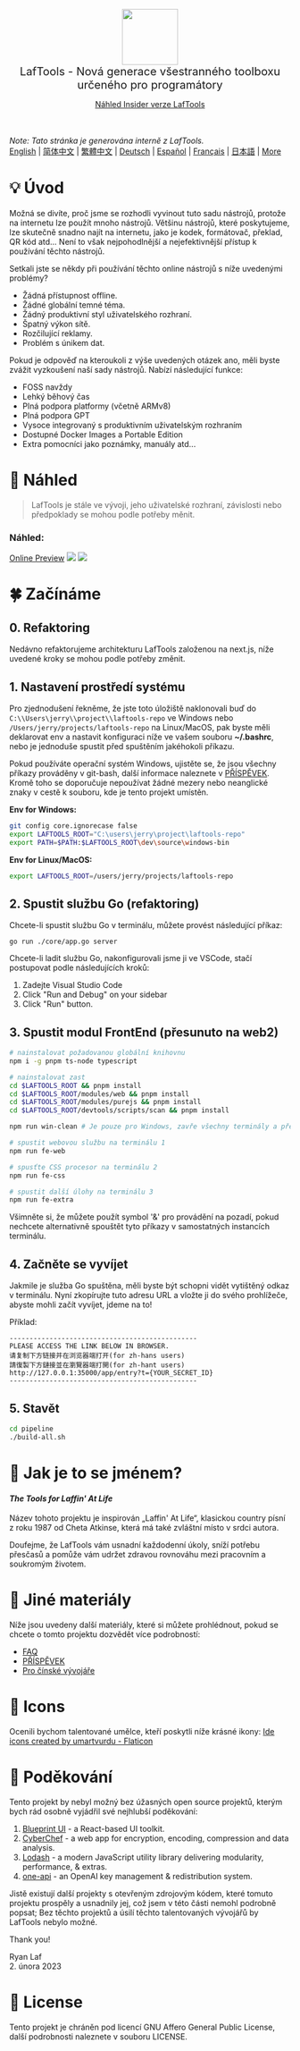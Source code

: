 <p align="center">
<img width="100" src="https://github.com/work7z/LafTools/blob/dev/modules/web2/public/static/icon.png?raw=true"></img>
<br>
<span style="font-size:20px">LafTools - Nová generace všestranného toolboxu určeného pro programátory
</span>
<center>
<div style="text-align:center;">
<a target="_blank" href="http://cloud.laf-tools.com">Náhled Insider verze LafTools</a>
</div>
</center>
<br><br>
</p>

<i>Note: Tato stránka je generována interně z LafTools.</i> <br/> [English](/docs/en_US)  |  [简体中文](/docs/zh_CN)  |  [繁體中文](/docs/zh_HK)  |  [Deutsch](/docs/de)  |  [Español](/docs/es)  |  [Français](/docs/fr)  |  [日本語](/docs/ja) | [More](/docs/) <br/>

# 💡 Úvod

Možná se divíte, proč jsme se rozhodli vyvinout tuto sadu nástrojů, protože na internetu lze použít mnoho nástrojů. Většinu nástrojů, které poskytujeme, lze skutečně snadno najít na internetu, jako je kodek, formátovač, překlad, QR kód atd... Není to však nejpohodlnější a nejefektivnější přístup k používání těchto nástrojů.

Setkali jste se někdy při používání těchto online nástrojů s níže uvedenými problémy?

- Žádná přístupnost offline.
- Žádné globální temné téma.
- Žádný produktivní styl uživatelského rozhraní.
- Špatný výkon sítě.
- Rozčilující reklamy.
- Problém s únikem dat.

Pokud je odpověď na kteroukoli z výše uvedených otázek ano, měli byste zvážit vyzkoušení naší sady nástrojů. Nabízí následující funkce:

- FOSS navždy
- Lehký běhový čas
- Plná podpora platformy (včetně ARMv8)
- Plná podpora GPT
- Vysoce integrovaný s produktivním uživatelským rozhraním
- Dostupné Docker Images a Portable Edition
- Extra pomocníci jako poznámky, manuály atd...

# 🌠 Náhled

> LafTools je stále ve vývoji, jeho uživatelské rozhraní, závislosti nebo předpoklady se mohou podle potřeby měnit.

### Náhled:

[Online Preview](http://cloud.laf-tools.com)
![](https://github.com/work7z/LafTools/blob/dev/devtools/images/preview.png?raw=true)
![](https://github.com/work7z/LafTools/blob/dev/devtools/images/preview-dark.png?raw=true)

# 🍀 Začínáme

## 0. Refaktoring

Nedávno refaktorujeme architekturu LafTools založenou na next.js, níže uvedené kroky se mohou podle potřeby změnit.

## 1. Nastavení prostředí systému

Pro zjednodušení řekněme, že jste toto úložiště naklonovali buď do `C:\\Users\jerry\\project\\laftools-repo` ve Windows nebo `/Users/jerry/projects/laftools-repo` na Linux/MacOS, pak byste měli deklarovat env a nastavit konfiguraci níže ve vašem souboru **~/.bashrc**, nebo je jednoduše spustit před spuštěním jakéhokoli příkazu.

Pokud používáte operační systém Windows, ujistěte se, že jsou všechny příkazy prováděny v git-bash, další informace naleznete v [PŘÍSPĚVEK](./docs/CONTRIBUTION.md). Kromě toho se doporučuje nepoužívat žádné mezery nebo neanglické znaky v cestě k souboru, kde je tento projekt umístěn.

**Env for Windows:**

```bash
git config core.ignorecase false
export LAFTOOLS_ROOT="C:\users\jerry\project\laftools-repo"
export PATH=$PATH:$LAFTOOLS_ROOT\dev\source\windows-bin
```

**Env for Linux/MacOS:**

```bash
export LAFTOOLS_ROOT=/users/jerry/projects/laftools-repo
```

## 2. Spustit službu Go (refaktoring)

Chcete-li spustit službu Go v terminálu, můžete provést následující příkaz:

```shell
go run ./core/app.go server
```

Chcete-li ladit službu Go, nakonfigurovali jsme ji ve VSCode, stačí postupovat podle následujících kroků:

1. Zadejte Visual Studio Code
2. Click "Run and Debug" on your sidebar
3. Click "Run" button.

## 3. Spustit modul FrontEnd (přesunuto na web2)

```bash
# nainstalovat požadovanou globální knihovnu
npm i -g pnpm ts-node typescript

# nainstalovat zast
cd $LAFTOOLS_ROOT && pnpm install
cd $LAFTOOLS_ROOT/modules/web && pnpm install
cd $LAFTOOLS_ROOT/modules/purejs && pnpm install
cd $LAFTOOLS_ROOT/devtools/scripts/scan && pnpm install

npm run win-clean # Je pouze pro Windows, zavře všechny terminály a předchozí procesy.

# spustit webovou službu na terminálu 1
npm run fe-web

# spusťte CSS procesor na terminálu 2
npm run fe-css

# spustit další úlohy na terminálu 3
npm run fe-extra

```

Všimněte si, že můžete použít symbol '&' pro provádění na pozadí, pokud nechcete alternativně spouštět tyto příkazy v samostatných instancích terminálu.

## 4. Začněte se vyvíjet

Jakmile je služba Go spuštěna, měli byste být schopni vidět vytištěný odkaz v terminálu. Nyní zkopírujte tuto adresu URL a vložte ji do svého prohlížeče, abyste mohli začít vyvíjet, jdeme na to!

Příklad:

```output
-----------------------------------------------
PLEASE ACCESS THE LINK BELOW IN BROWSER.
请复制下方链接并在浏览器端打开(for zh-hans users)
請復製下方鏈接並在瀏覽器端打開(for zh-hant users)
http://127.0.0.1:35000/app/entry?t={YOUR_SECRET_ID}
-----------------------------------------------
```

## 5. Stavět

```bash
cd pipeline
./build-all.sh
```

# 🌱 Jak je to se jménem?

#### _The Tools for Laffin' At Life_

Název tohoto projektu je inspirován „Laffin' At Life“, klasickou country písní z roku 1987 od Cheta Atkinse, která má také zvláštní místo v srdci autora.

Doufejme, že LafTools vám usnadní každodenní úkoly, sníží potřebu přesčasů a pomůže vám udržet zdravou rovnováhu mezi pracovním a soukromým životem.

# 📑 Jiné materiály

Níže jsou uvedeny další materiály, které si můžete prohlédnout, pokud se chcete o tomto projektu dozvědět více podrobností:

- [FAQ](/docs/cs/FAQ.md)
- [PŘÍSPĚVEK](/docs/cs/CONTRIBUTION.md)
- [Pro čínské vývojáře](/devtools/notes/common/issues.md)

# 💐 Icons

Ocenili bychom talentované umělce, kteří poskytli níže krásné ikony:
<a href="https://www.flaticon.com/free-icons/ide" title="ide icons">Ide icons created by umartvurdu - Flaticon</a>

# 🙏 Poděkování

Tento projekt by nebyl možný bez úžasných open source projektů, kterým bych rád osobně vyjádřil své nejhlubší poděkování:

1. [Blueprint UI](https://blueprintjs.com/) - a React-based UI toolkit.
1. [CyberChef](https://github.com/gchq/CyberChef/tree/master) - a web app for encryption, encoding, compression and data analysis.
1. [Lodash](https://github.com/lodash/lodash) - a modern JavaScript utility library delivering modularity, performance, & extras.
1. [one-api](https://github.com/songquanpeng/one-api) - an OpenAI key management & redistribution system.

Jistě existují další projekty s otevřeným zdrojovým kódem, které tomuto projektu prospěly a usnadnily jej, což jsem v této části nemohl podrobně popsat; Bez těchto projektů a úsilí těchto talentovaných vývojářů by LafTools nebylo možné.

Thank you!

Ryan Laf  
2. února 2023

# 🪪 License

Tento projekt je chráněn pod licencí GNU Affero General Public License, další podrobnosti naleznete v souboru LICENSE.
